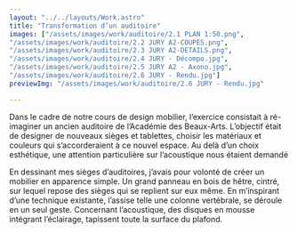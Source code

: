 ```yaml
---
layout: "../../layouts/Work.astro"
title: "Transformation d’un auditoire"
images: ["/assets/images/work/auditoire/2.1 PLAN 1:50.png",
"/assets/images/work/auditoire/2.2 JURY A2-COUPES.png",
"/assets/images/work/auditoire/2.3 JURY A2-DETAILS.png",
"/assets/images/work/auditoire/2.4 JURY - Décompo.jpg",
"/assets/images/work/auditoire/2.5 JURY A2 - Axono.jpg",
"/assets/images/work/auditoire/2.6 JURY - Rendu.jpg"]
previewImg: "/assets/images/work/auditoire/2.6 JURY - Rendu.jpg"

---
```


Dans le cadre de notre cours de design mobilier, l’exercice consistait à ré-imaginer un ancien auditoire de l’Académie des Beaux-Arts. L’objectif était de designer de nouveaux sièges et tablettes, choisir les matériaux et couleurs qui s’accorderaient à ce nouvel espace. Au delà d’un choix 
esthétique, une attention particulière sur l’acoustique nous étaient 
demandé

En dessinant mes sièges d’auditoires, j’avais pour volonté de créer un mobilier en apparence simple. Un grand panneau en bois de hêtre, cintré, sur lequel repose des sièges qui se replient sur eux même. En m’inspirant d’une technique existante, l’assise telle une colonne vertébrale, se déroule en un seul geste. Concernant l’acoustique, des disques en mousse 
intégrant l’éclairage, tapissent toute la surface du plafond.
